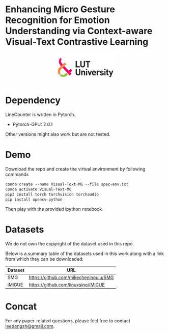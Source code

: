 # Enhancing Micro Gesture Recognition for Emotion Understanding via Context-aware Visual-Text Contrastive Learning


<div align="center">
    <img src="Asset/logo.jpg" width="40%">
</div>

# Dependency

LineCounter is written in Pytorch.
  
  - Pytorch-GPU: 2.0.1
  
Other versions might also work but are not tested.


# Demo

Download the repo and create the virtual environment by following commands

```
conda create --name Visual-Text-MG --file spec-env.txt
conda activate Visual-Text-MG
pip3 install torch torchvision torchaudio
pip install opencv-python
```

Then play with the provided ipython notebook.

# Datasets
We do not own the copyright of the dataset used in this repo.

Below is a summary table of the datasets used in this work along with a link from which they can be downloaded:


| Dataset      | URL     |
| ------------ | ------- |
| SMG  | https://github.com/mikecheninoulu/SMG  |
| iMiGUE   | https://github.com/linuxsino/iMiGUE |

# Concat

For any paper-related questions, please feel free to contact leedengsh@gmail.com.
